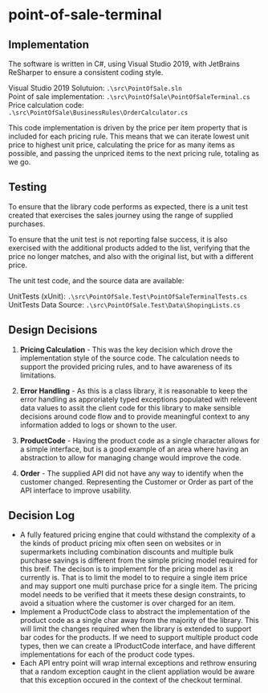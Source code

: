 # point-of-sale-terminal


## Implementation
The software is written in C#, using Visual Studio 2019, with JetBrains ReSharper to ensure a consistent coding style.

Visual Studio 2019 Solutuion: `.\src\PointOfSale.sln`\
Point of sale implementation: `.\src\PointOfSale\PointOfSaleTerminal.cs`\
Price calculation code: `.\src\PointOfSale\BusinessRules\OrderCalculator.cs`

This code implementation is driven by the price per item property that is included for each pricing rule. This means that we can iterate lowest unit price to highest unit price, calculating the price for as many items as possible, and passing the unpriced items to the next pricing rule, totaling as we go.

## Testing
To ensure that the library code performs as expected, there is a unit test created that exercises the sales journey using the range of supplied purchases.

To ensure that the unit test is not reporting false success, it is also exercised with the additional products added to the list, verifying that the price no longer matches, and also with the original list, but with a different price.

The unit test code, and the source data are available:

UnitTests (xUnit): `.\src\PointOfSale.Test\PointOfSaleTerminalTests.cs`\
UnitTests Data Source: `.\src\PointOfSale.Test\Data\ShopingLists.cs`

## Design Decisions

1. **Pricing Calculation** - This was the key decision which drove the implementation style of the source code.  The calculation needs to support the provided pricing rules, and to have awareness of its limitations.

2. **Error Handling** - As this is a class library, it is reasonable to keep the error handling as approriately typed exceptions populated with relevent data values to assit the client code for this library to make sensible decisions around code flow and to provide meaningful context to any information added to logs or shown to the user.

3. **ProductCode** - Having the product code as a single character allows for a simple interface, but is a good example of an area where having an abstraction to allow for managing change would improve the code.

4. **Order** - The supplied API did not have any way to identify when the customer changed.  Representing the Customer or Order as part of the API interface to improve usability.

## Decision Log


 - A fully featured pricing engine that could withstand the complexity of a the kinds of product pricing mix often seen on websites or in supermarkets including combination discounts and multiple bulk purchase savings is different from the simple pricing model required for this breif.  The decison is to implement for the pricing model as it currently is. That is to limit the model to to require a single item price and may support one multi purchase price for a single item.  The pricing model needs to be verified that it meets these design constraints, to avoid a situation where the customer is over charged for an item.
- Implement a ProductCode class to abstract the implementation of the product code as a single char away from the majority of the library.  This will limit the changes required when the library is extended to support bar codes for the products.  If we need to support multiple product code types, then we can create a IProductCode interface, and have different implementations for each of the product code types.  
- Each API entry point will wrap internal exceptions and rethrow ensuring that a random exception caught in the client appliation would be aware that this exception occured in the context of the checkout terminal.

